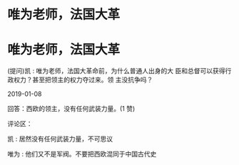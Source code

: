 # 唯为老师，法国大革

# 唯为老师，法国大革

(提问)凯 : 唯为老师，法国大革命前，为什么普通人出身的大 臣和总督可以获得行政权力？甚至把领主的权力夺过来。领 主没抗争吗？

2019-01-08

回答：西欧的领主，没有任何武装力量。(1 赞)

评论区：

凯 : 居然没有任何武装力量，不可思议

唯为 : 他们又不是军阀。不要把西欧混同于中国古代史